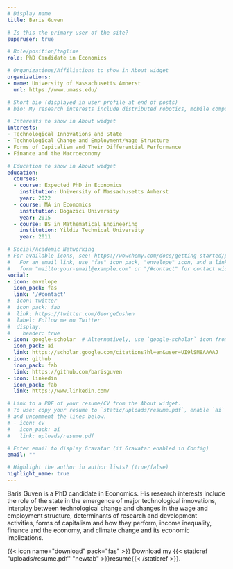 ```yaml
---
# Display name
title: Baris Guven

# Is this the primary user of the site?
superuser: true

# Role/position/tagline
role: PhD Candidate in Economics

# Organizations/Affiliations to show in About widget
organizations:
- name: University of Massachusetts Amherst
  url: https://www.umass.edu/

# Short bio (displayed in user profile at end of posts)
# bio: My research interests include distributed robotics, mobile computing and programmable matter.

# Interests to show in About widget
interests:
- Technological Innovations and State
- Technological Change and Employment/Wage Structure
- Forms of Capitalism and Their Differential Performance
- Finance and the Macroeconomy

# Education to show in About widget
education:
  courses:
  - course: Expected PhD in Economics
    institution: University of Massachusetts Amherst
    year: 2022
  - course: MA in Economics
    institution: Bogazici University
    year: 2015
  - course: BS in Mathematical Engineering
    institution: Yildiz Technical University
    year: 2011

# Social/Academic Networking
# For available icons, see: https://wowchemy.com/docs/getting-started/page-builder/#icons
#   For an email link, use "fas" icon pack, "envelope" icon, and a link in the
#   form "mailto:your-email@example.com" or "/#contact" for contact widget.
social:
- icon: envelope
  icon_pack: fas
  link: '/#contact'
#- icon: twitter
#  icon_pack: fab
#  link: https://twitter.com/GeorgeCushen
#  label: Follow me on Twitter
#  display:
#    header: true
- icon: google-scholar  # Alternatively, use `google-scholar` icon from `ai` icon pack
  icon_pack: ai
  link: https://scholar.google.com/citations?hl=en&user=UI9lSM8AAAAJ
- icon: github
  icon_pack: fab
  link: https://github.com/barisguven
- icon: linkedin
  icon_pack: fab
  link: https://www.linkedin.com/

# Link to a PDF of your resume/CV from the About widget.
# To use: copy your resume to `static/uploads/resume.pdf`, enable `ai` icons in `params.toml`,
# and uncomment the lines below.
# - icon: cv
#   icon_pack: ai
#   link: uploads/resume.pdf

# Enter email to display Gravatar (if Gravatar enabled in Config)
email: ""

# Highlight the author in author lists? (true/false)
highlight_name: true
---
```


Baris Guven is a PhD candidate in Economics. His research interests include the role of the state in the emergence of major technological innovations, interplay between technological change and changes in the wage and employment structure, determinants of research and development activities, forms of capitalism and how they perform, income inequality, finance and the economy, and climate change and its economic implications.

{{< icon name="download" pack="fas" >}} Download my {{< staticref "uploads/resume.pdf" "newtab" >}}resumé{{< /staticref >}}.

